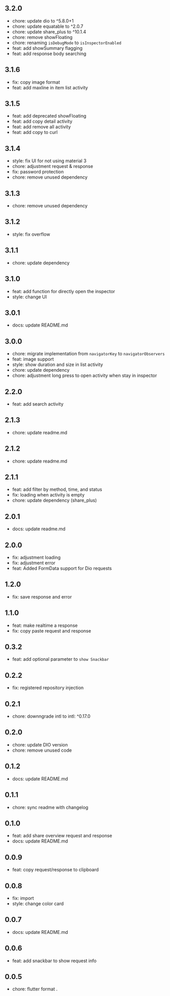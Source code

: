 
## 3.2.0

* chore: update dio to ^5.8.0+1
* chore: update equatable to ^2.0.7
* chore: update share_plus to ^10.1.4
* chore: remove showFloating
* chore: renaming `isDebugMode` to `isInspectorEnabled`
* feat: add showSummary flagging
* feat: add response body searching

## 3.1.6

* fix: copy image format
* feat: add maxline in item list activity

## 3.1.5

* feat: add deprecated showFloating
* feat: add copy detail activity
* feat: add remove all activity 
* feat: add copy to curl

## 3.1.4

* style: fix UI for not using material 3
* chore: adjustment request & response
* fix: password protection
* chore: remove unused dependency

## 3.1.3

* chore: remove unused dependency

## 3.1.2

* style: fix overflow


## 3.1.1

* chore: update dependency

## 3.1.0

* feat: add function for directly open the inspector
* style: change UI

## 3.0.1

* docs: update README.md

## 3.0.0

* chore: migrate implementation from `navigatorKey` to `navigatorObservers` 
* feat: image support
* style: show duration and size in list activity
* chore: update dependency
* chore: adjustment long press to open activity when stay in inspector

## 2.2.0

* feat: add search activity

## 2.1.3

* chore: update readme.md

## 2.1.2

* chore: update readme.md

## 2.1.1

* feat: add filter by method, time, and status
* fix: loading when activity is empty 
* chore: update dependency (share_plus)

## 2.0.1

* docs: update readme.md

## 2.0.0

* fix: adjustment loading
* fix: adjustment error
* feat: Added FormData support for Dio requests

## 1.2.0

* fix: save response and error

## 1.1.0

* feat: make realtime a response
* fix: copy paste request and response

## 0.3.2

* feat: add optional parameter to `show Snackbar`

## 0.2.2

* fix: registered repository injection

## 0.2.1

* chore: downngrade intl to intl: ^0.17.0

## 0.2.0

* chore: update DIO version
* chore: remove unused code

## 0.1.2

* docs: update README.md

## 0.1.1

* chore: sync readme with changelog

## 0.1.0

* feat: add share overview request and response
* docs: update README.md

## 0.0.9

* feat: copy request/response to clipboard

## 0.0.8

* fix: import
* style: change color card

## 0.0.7

* docs: update README.md

## 0.0.6

* feat: add snackbar to show request info

## 0.0.5

* chore: flutter format .